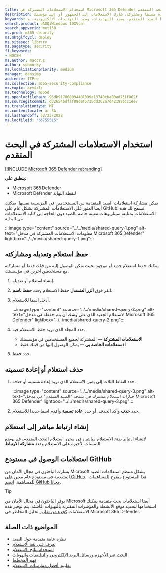 ```yaml
---
title: استخدام الاستعلامات المشتركة في Microsoft 365 Defender البحث المتقدم
description: ابدأ بالصيد الفوري للتهديدات باستخدام استعلامات محددة مسبقا ومشتركة. شارك الاستعلامات إلى الجمهور أو إلى مؤسستك.
keywords: الصيد المتقدم، وصيد التهديدات، وصيد التهديدات الإلكترونية، و Microsoft 365 Defender، و microsoft 365، و m365، و البحث، و الاستعلام، و بيانات التعقب، و عمليات الكشف المخصصة، و المخطط، و kusto، و github repo، والاستعلامات، والاستعلامات المشتركة
search.product: eADQiWindows 10XVcnh
search.appverid: met150
ms.prod: m365-security
ms.mktglfcycl: deploy
ms.sitesec: library
ms.pagetype: security
f1.keywords:
- NOCSH
ms.author: maccruz
author: schmurky
ms.localizationpriority: medium
manager: dansimp
audience: ITPro
ms.collection: m365-security-compliance
ms.topic: article
ms.technology: m365d
ms.openlocfilehash: 96db917808094487039a13740cba80ad751f062f
ms.sourcegitcommit: d32654bdfaf08de45715dd362a7d42199bdc1ee7
ms.translationtype: MT
ms.contentlocale: ar-SA
ms.lasthandoff: 03/23/2022
ms.locfileid: "63755515"
---
```

# <a name="use-shared-queries-in-advanced-hunting"></a>استخدام الاستعلامات المشتركة في البحث المتقدم

[!INCLUDE [Microsoft 365 Defender rebranding](../includes/microsoft-defender.md)]


**ينطبق على:**
- Microsoft 365 Defender
- Microsoft Defender لنقطة النهاية



[يمكن مشاركة استعلامات](advanced-hunting-overview.md) الصيد المتقدمة بين المستخدمين في المؤسسة نفسها. يمكنك أيضا العثور على الاستعلامات المشتركة بشكل عام على GitHub. تسمح لك هذه الاستعلامات بمتابعة سيناريوهات معينة خاصة بالصيد دون الحاجة إلى كتابة الاستعلامات من البداية.

:::image type="content" source="../../media/shared-query-1.png" alt-text="معلومات الاستعلامات المشتركة في مدخل Microsoft 365 Defender" lightbox="../../media/shared-query-1.png":::

## <a name="save-modify-and-share-a-query"></a>حفظ استعلام وتعديله ومشاركته
يمكنك حفظ استعلام جديد أو موجود بحيث يمكن الوصول إليه من قبلك فقط أو مشاركته مع مستخدمين آخرين في مؤسستك. 

1. إنشاء استعلام أو تعديله. 

2. انقر فوق **الزر المنسدل** حفظ الاستعلام وحدد **حفظ باسم**.
    
3. أدخل اسما للاستعلام. 

   :::image type="content" source="../../media/shared-query-2.png" alt-text="الاستعلام الجديد الذي على وشك أن يتم حفظه في مدخل Microsoft 365 Defender" lightbox="../../media/shared-query-2.png":::

4. حدد المجلد الذي تريد حفظ الاستعلام فيه.
    - **الاستعلامات المشتركة** — المشتركة لجميع المستخدمين في مؤسستك
    - **الاستعلامات الخاصة بى** — يمكن الوصول إليها من قبلك فقط
    
5. حدد **حفظ**. 

## <a name="delete-or-rename-a-query"></a>حذف استعلام أو إعادة تسميته
1. حدد النقاط الثلاث إلى يمين الاستعلام الذي تريد إعادة تسميته أو حذفه.

    :::image type="content" source="../../media/shared-query-3.png" alt-text="خيارات استعلام مشترك في صفحة &quot;الصيد المتقدم&quot; في مدخل Microsoft 365 Defender" lightbox="../../media/shared-query-3.png":::

2. حدد **حذف** وأكد الحذف. أو حدد **إعادة تسمية** وأقدم اسما جديدا للاستعلام.

## <a name="create-a-direct-link-to-a-query"></a>إنشاء ارتباط مباشر إلى استعلام
لإنشاء ارتباط يفتح الاستعلام مباشرة في محرر استعلام البحث المتقدم، قم بوضع اللمسات الأخيرة على الاستعلام وحدد **مشاركة الارتباط**.

## <a name="access-queries-in-the-github-repository"></a>استعلامات الوصول في مستودع GitHub  
يشارك الباحثون في مجال الأمان من Microsoft بشكل منتظم استعلامات الصيد المتقدمة في مستودع عام معين [على GitHub](https://aka.ms/hunting-queries). هذا المستودع مفتوح للمساهمات. للمساهمة، [انضم GitHub مجانا](https://github.com/).

>[!tip]
>يوفر الباحثون في مجال الأمان من Microsoft أيضا استعلامات بحث متقدمة يمكنك استخدامها لتحديد موقع الأنشطة والمؤشرات المقترنة بالتهيؤات الناشئة. يتم توفير هذه الاستعلامات [كجزء من تقارير](/windows/security/threat-protection/microsoft-defender-atp/threat-analytics) تحليل المخاطر في Microsoft 365 Defender.


## <a name="related-topics"></a>المواضيع ذات الصلة
- [نظرة عامة متقدمة حول الصيد](advanced-hunting-overview.md)
- [تعرف على لغة الاستعلام](advanced-hunting-query-language.md)
- [استخدام نتائج الاستعلام](advanced-hunting-query-results.md)
- [البحث عبر الأجهزة ورسائل البريد الإلكتروني والتطبيقات والهويات](advanced-hunting-query-emails-devices.md)
- [فهم المخطط](advanced-hunting-schema-tables.md)
- [تطبيق أفضل ممارسات الاستعلام](advanced-hunting-best-practices.md)